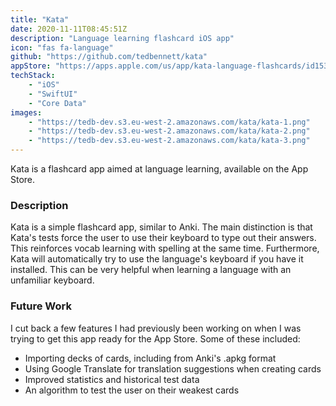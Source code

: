 ```yaml
---
title: "Kata"
date: 2020-11-11T08:45:51Z
description: "Language learning flashcard iOS app"
icon: "fas fa-language"
github: "https://github.com/tedbennett/kata"
appStore: "https://apps.apple.com/us/app/kata-language-flashcards/id1534113167"
techStack: 
    - "iOS"
    - "SwiftUI"
    - "Core Data"
images:
    - "https://tedb-dev.s3.eu-west-2.amazonaws.com/kata/kata-1.png"
    - "https://tedb-dev.s3.eu-west-2.amazonaws.com/kata/kata-2.png"
    - "https://tedb-dev.s3.eu-west-2.amazonaws.com/kata/kata-3.png"
---
```


Kata is a flashcard app aimed at language learning, available on the App Store.

### Description

Kata is a simple flashcard app, similar to Anki. The main distinction is that Kata's tests force the user to use their keyboard to type out their answers. This reinforces vocab learning with spelling at the same time. Furthermore, Kata will automatically try to use the language's keyboard if you have it installed. This can be very helpful when learning a language with an unfamiliar keyboard.

### Future Work

I cut back a few features I had previously been working on when I was trying to get this app ready for the App Store. Some of these included:
  - Importing decks of cards, including from Anki's .apkg format
  - Using Google Translate for translation suggestions when creating cards
  - Improved statistics and historical test data
  - An algorithm to test the user on their weakest cards